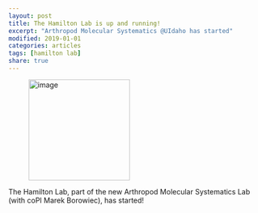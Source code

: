 ```yaml
---
layout: post
title: The Hamilton Lab is up and running!
excerpt: "Arthropod Molecular Systematics @UIdaho has started"
modified: 2019-01-01
categories: articles
tags: [hamilton lab]
share: true
---
```

<figure>
	<a href="{{ site.url }}/images/darwin_haters_gonna_hate.gif"><img src="{{ site.url }}/images/darwin_haters_gonna_hate.gif" alt="image" height="200"></a>
</figure>

The Hamilton Lab, part of the new Arthropod Molecular Systematics Lab (with coPI Marek Borowiec), has started!